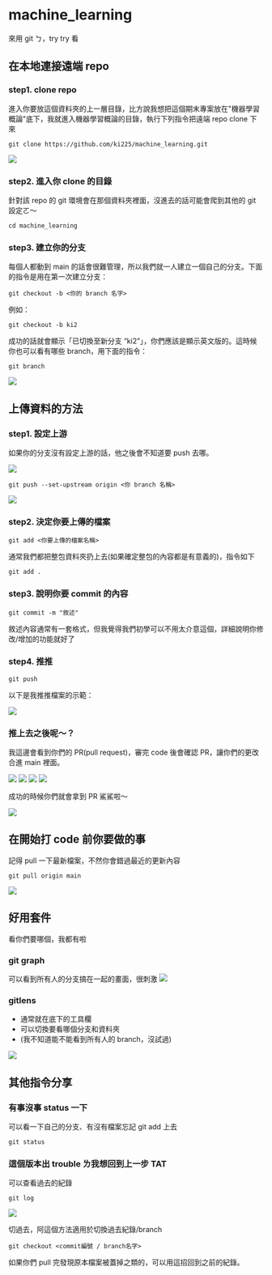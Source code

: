# machine_learning
來用 git ㄅ，try try 看
## 在本地連接遠端 repo
### step1. clone repo
進入你要放這個資料夾的上一層目錄，比方說我想把這個期末專案放在"機器學習概論"底下，我就進入機器學習概論的目錄，執行下列指令把遠端 repo clone 下來
```
git clone https://github.com/ki225/machine_learning.git
```
<img src="img/git-use/git-clone.png">

### step2. 進入你 clone 的目錄
針對該 repo 的 git 環境會在那個資料夾裡面，沒進去的話可能會爬到其他的 git 設定ㄛ～
```
cd machine_learning
```

### step3. 建立你的分支
每個人都動到 main 的話會很難管理，所以我們就一人建立一個自己的分支。下面的指令是用在第一次建立分支：
```
git checkout -b <你的 branch 名字>
```
例如：
```
git checkout -b ki2
```
成功的話就會顯示「已切換至新分支 “ki2”」，你們應該是顯示英文版的。這時候你也可以看有哪些 branch，用下面的指令：
```
git branch
```
<img src="img/git-use/git-branch.png">

## 上傳資料的方法
### step1. 設定上游
如果你的分支沒有設定上游的話，他之後會不知道要 push 去哪。

<img src="img/git-use/git-push-01.png">

```
git push --set-upstream origin <你 branch 名稱>
```
<img src="img/git-use/git-push-02.png">

### step2. 決定你要上傳的檔案
```
git add <你要上傳的檔案名稱>
```
通常我們都把整包資料夾扔上去(如果確定整包的內容都是有意義的)，指令如下
```
git add .
```
### step3. 說明你要 commit 的內容
```
git commit -m "敘述"
```
敘述內容通常有一套格式，但我覺得我們初學可以不用太介意這個，詳細說明你修改/增加的功能就好了

### step4. 推推
```
git push
```
以下是我推推檔案的示範：

<img src="img/git-use/git-push-03.png">

### 推上去之後呢～？
我這邊會看到你們的 PR(pull request)，審完 code 後會確認 PR，讓你們的更改合進 main 裡面。

<img src="img/git-use/pr-01.png">
<img src="img/git-use/pr-02.png">
<img src="img/git-use/pr-03.png">
<img src="img/git-use/pr-04.png">

成功的時候你們就會拿到 PR 鯊鯊啦～

<img src="img/git-use/pr-05.png">

## 在開始打 code 前你要做的事
記得 pull 一下最新檔案，不然你會錯過最近的更新內容
```
git pull origin main
```
<img src="img/git-use/git-pull-01.png">

## 好用套件
看你們要哪個，我都有啦
### git graph
可以看到所有人的分支搞在一起的畫面，很刺激
<img src="img/git-use/gitgraph.png">

### gitlens
- 通常就在底下的工具欄
- 可以切換要看哪個分支和資料夾
- (我不知道能不能看到所有人的 branch，沒試過)

<img src="img/git-use/gitlens.png">

## 其他指令分享
### 有事沒事 status 一下
可以看一下自己的分支、有沒有檔案忘記 git add 上去
```
git status
```
### 這個版本出 trouble ㄌ我想回到上一步 TAT
可以查看過去的紀錄
```
git log
```
<img src="img/git-use/git-log.png">

切過去，阿這個方法適用於切換過去紀錄/branch
```
git checkout <commit編號 / branch名字>
```
如果你們 pull 完發現原本檔案被蓋掉之類的，可以用這招回到之前的紀錄。